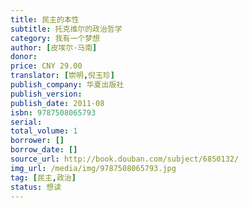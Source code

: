 ```yaml
---
title: 民主的本性
subtitle: 托克维尔的政治哲学
category: 我有一个梦想
author: [皮埃尔·马南]
donor: 
price: CNY 29.00
translator: [崇明,倪玉珍]
publish_company: 华夏出版社
publish_version: 
publish_date: 2011-08
isbn: 9787508065793
serial: 
total_volume: 1
borrower: []
borrow_date: []
source_url: http://book.douban.com/subject/6850132/
img_url: /media/img/9787508065793.jpg
tag: [民主,政治]
status: 想读
---
```

